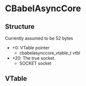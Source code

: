 # CBabelAsyncCore
Structure
---------

Currently assumed to be 52 bytes


* +0: VTable pointer
	* cbabelasynccore_vtable_t vtbl
* +20: The true socket.
	* SOCKET socket

VTable
------


